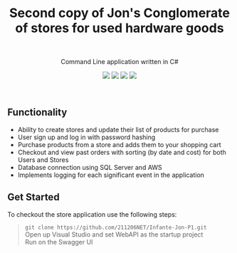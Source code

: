 ﻿<h1 align="center">  Second copy of Jon's Conglomerate of stores for used hardware goods </h1> <br>
<p align="center">
  Command Line application written in C#
</p>

<p align="center"><img src="https://img.shields.io/badge/Amazon AWS-FF9900?style=for-the-badge&logo=amazonaws&logoColor=white" />  <img src="https://img.shields.io/badge/Microsoft%20SQL%20Server-CC2927?style=for-the-badge&logo=microsoft%20sql%20server&logoColor=white"  />  <img src="https://img.shields.io/badge/.NET-512BD4?style=for-the-badge&logo=dotnet&logoColor=white" />  <img src="https://img.shields.io/badge/C%23-239120?style=for-the-badge&logo=c-sharp&logoColor=white" /></p>
<br>

## Functionality

* Ability to create stores and update their list of products for purchase
* User sign up and log in with password hashing
* Purchase products from a store and adds them to your shopping cart
* Checkout and view past orders with sorting (by date and cost) for both Users and Stores
* Database connection using SQL Server and AWS
* Implements logging for each significant event in the application

## Get Started

To checkout the store application use the following steps:

> `git clone https://github.com/211206NET/Infante-Jon-P1.git`<br>
> Open up Visual Studio and set WebAPI as the startup project <br>
> Run on the Swagger UI





